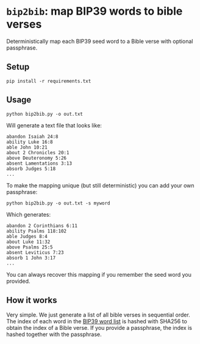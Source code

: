 # `bip2bib`: map BIP39 words to bible verses

Deterministically map each BIP39 seed word to a Bible verse with optional passphrase.

## Setup

```
pip install -r requirements.txt
```

## Usage

```
python bip2bib.py -o out.txt
```

Will generate a text file that looks like:

```
abandon Isaiah 24:8
ability Luke 16:8
able John 10:21
about 2 Chronicles 20:1
above Deuteronomy 5:26
absent Lamentations 3:13
absorb Judges 5:18
...
```

To make the mapping unique (but still deterministic) you can add your own passphrase:

```
python bip2bib.py -o out.txt -s myword
```

Which generates:


```
abandon 2 Corinthians 6:11
ability Psalms 118:102
able Judges 8:4
about Luke 11:32
above Psalms 25:5
absent Leviticus 7:23
absorb 1 John 3:17
...
```

You can always recover this mapping if you remember the seed word you provided.

## How it works

Very simple. We just generate a list of all bible verses in sequential order. The index of each word in the [BIP39 word list](https://github.com/bitcoin/bips/blob/master/bip-0039/english.txt) is hashed with SHA256 to obtain the index of a Bible verse. If you provide a passphrase, the index is hashed together with the passphrase.

